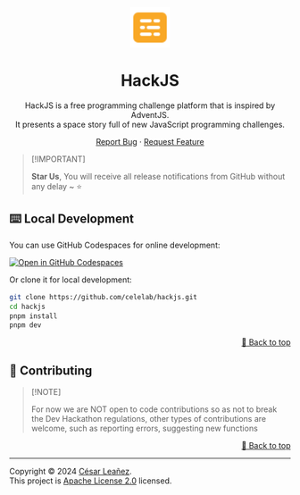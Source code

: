 <div align="center"><a name="readme-top"></a>

<img src="./public/favicon.svg" width="72" height="72" />

# HackJS

HackJS is a free programming challenge platform that is inspired by AdventJS. <br />
It presents a space story full of new JavaScript programming challenges. <br />

[Report Bug](https://github.com/celelab/hackjs/issues) · [Request Feature](https://github.com/celelab/hackjs/issues)

</div>

> \[!IMPORTANT]
>
> **Star Us**, You will receive all release notifications from GitHub without any delay \~ ⭐️

## ⌨️ Local Development

You can use GitHub Codespaces for online development:

[![Open in GitHub Codespaces](https://github.com/codespaces/badge.svg)](https://codespaces.new/celelab/hackjs)

Or clone it for local development:

```sh
git clone https://github.com/celelab/hackjs.git
cd hackjs
pnpm install
pnpm dev
```

<div align="right">

[🔼 Back to top](#readme-top)

</div>

## 🤝 Contributing

> \[!NOTE]
>
> For now we are NOT open to code contributions so as not to break the Dev Hackathon regulations, other types of contributions are welcome, such as reporting errors, suggesting new functions
>

<div align="right">

[🔼 Back to top](#readme-top)

</div>

---

Copyright © 2024 [César Leañez](https://github.com/celelab).
<br />
This project is [Apache License 2.0](./LICENSE) licensed.
